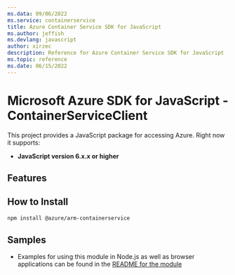 ```yaml
---
ms.data: 09/06/2022
ms.service: containerservice
title: Azure Container Service SDK for JavaScript
ms.author: jeffish
ms.devlang: javascript
author: xirzec
description: Reference for Azure Container Service SDK for JavaScript
ms.topic: reference
ms.date: 06/15/2022
---
```

# Microsoft Azure SDK for JavaScript - ContainerServiceClient
This project provides a JavaScript package for accessing Azure. Right now it supports:
- **JavaScript version 6.x.x or higher**

## Features


## How to Install

```bash
npm install @azure/arm-containerservice
```

## Samples

* Examples for using this module in Node.js as well as browser applications can be found in the [README for the module](https://www.npmjs.com/package/@azure/arm-containerservice)
